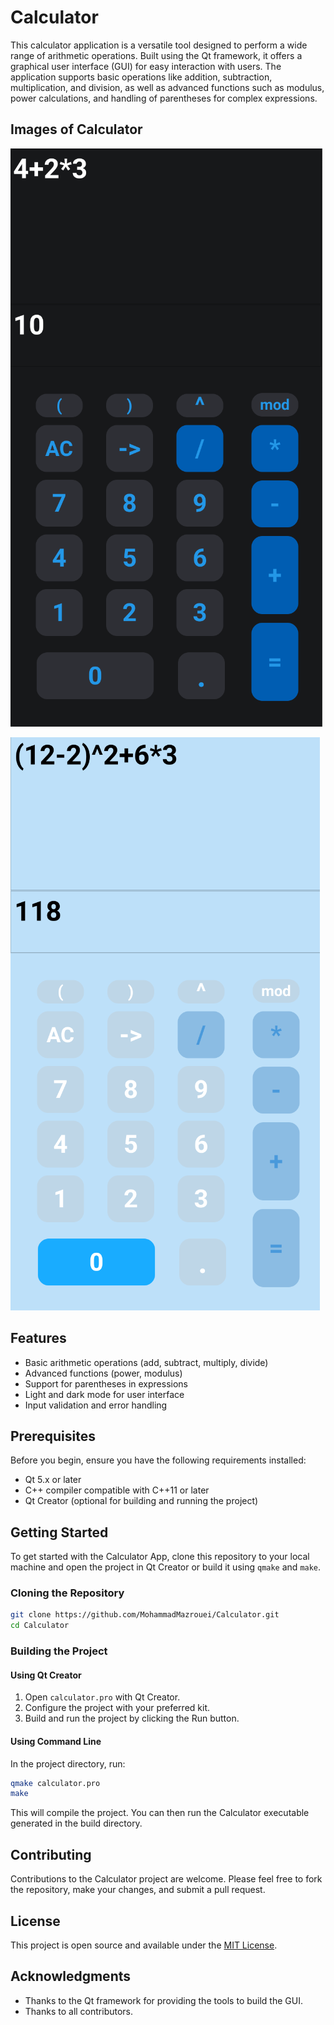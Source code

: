 
# Calculator

This calculator application is a versatile tool designed to perform a wide range of arithmetic operations. Built using the Qt framework, it offers a graphical user interface (GUI) for easy interaction with users. The application supports basic operations like addition, subtraction, multiplication, and division, as well as advanced functions such as modulus, power calculations, and handling of parentheses for complex expressions.

## Images of Calculator

![Calculator Dark](/images/calculator_dark.png)

![Calculator Light](/images/calculator_light.png)


## Features

- Basic arithmetic operations (add, subtract, multiply, divide)
- Advanced functions (power, modulus)
- Support for parentheses in expressions
- Light and dark mode for user interface
- Input validation and error handling

## Prerequisites

Before you begin, ensure you have the following requirements installed:
- Qt 5.x or later
- C++ compiler compatible with C++11 or later
- Qt Creator (optional for building and running the project)

## Getting Started

To get started with the Calculator App, clone this repository to your local machine and open the project in Qt Creator or build it using `qmake` and `make`.

### Cloning the Repository

```bash
git clone https://github.com/MohammadMazrouei/Calculator.git
cd Calculator
```

### Building the Project

#### Using Qt Creator
1. Open `calculator.pro` with Qt Creator.
2. Configure the project with your preferred kit.
3. Build and run the project by clicking the Run button.

#### Using Command Line
In the project directory, run:

```bash
qmake calculator.pro
make
```

This will compile the project. You can then run the Calculator executable generated in the build directory.

## Contributing

Contributions to the Calculator project are welcome. Please feel free to fork the repository, make your changes, and submit a pull request.

## License

This project is open source and available under the [MIT License](LICENSE).

## Acknowledgments

- Thanks to the Qt framework for providing the tools to build the GUI.
- Thanks to all contributors.
